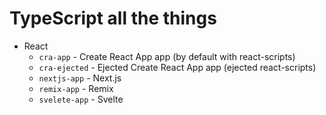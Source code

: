 # TypeScript all the things

<!--
* Basics
    * array-functions (TODO)
-->
* React
    * `cra-app` - Create React App app (by default with react-scripts)
    * `cra-ejected` - Ejected Create React App app (ejected react-scripts)
    * `nextjs-app` - Next.js
    * `remix-app` - Remix
    * `svelete-app` - Svelte
